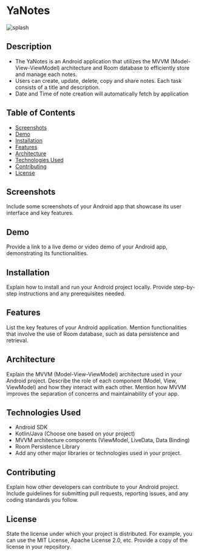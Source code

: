 # YaNotes

![splash](https://github.com/Yash-chotaliya/YaNotes/assets/96650011/ea236b85-975a-4152-bcbf-5c04d8fccff0)

## Description

- The YaNotes is an Android application that utilizes the MVVM (Model-View-ViewModel) architecture and Room database to efficiently store and manage each notes.
- Users can create, update, delete, copy and share notes. Each task consists of a title and description.
- Date and Time of note creation will automatically fetch by application 

## Table of Contents

- [Screenshots](#screenshots)
- [Demo](#demo)
- [Installation](#installation)
- [Features](#features)
- [Architecture](#architecture)
- [Technologies Used](#technologies-used)
- [Contributing](#contributing)
- [License](#license)

## Screenshots

Include some screenshots of your Android app that showcase its user interface and key features.

## Demo

Provide a link to a live demo or video demo of your Android app, demonstrating its functionalities.

## Installation

Explain how to install and run your Android project locally. Provide step-by-step instructions and any prerequisites needed.

## Features

List the key features of your Android application. Mention functionalities that involve the use of Room database, such as data persistence and retrieval.

## Architecture

Explain the MVVM (Model-View-ViewModel) architecture used in your Android project. Describe the role of each component (Model, View, ViewModel) and how they interact with each other. Mention how MVVM improves the separation of concerns and maintainability of your app.

## Technologies Used

- Android SDK
- Kotlin/Java (Choose one based on your project)
- MVVM architecture components (ViewModel, LiveData, Data Binding)
- Room Persistence Library
- Add any other major libraries or technologies used in your project.

## Contributing

Explain how other developers can contribute to your Android project. Include guidelines for submitting pull requests, reporting issues, and any coding standards you follow.

## License

State the license under which your project is distributed. For example, you can use the MIT License, Apache License 2.0, etc. Provide a copy of the license in your repository.

